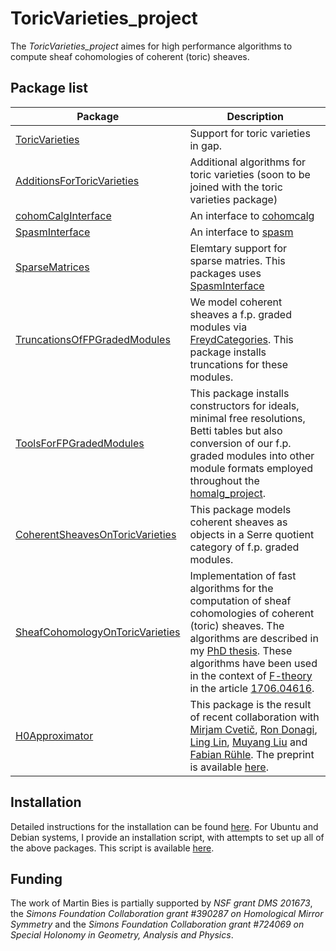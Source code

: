 # ToricVarieties_project

The *ToricVarieties_project* aimes for high performance algorithms to compute sheaf cohomologies of coherent (toric) sheaves.


## Package list

Package|Description
------|-----------
[ToricVarieties](ToricVarieties)|Support for toric varieties in gap.
[AdditionsForToricVarieties](AdditionsForToricVarieties)|Additional algorithms for toric varieties (soon to be joined with the toric varieties package)
[cohomCalgInterface](cohomCalgInterface)|An interface to [cohomcalg](https://github.com/BenjaminJurke/cohomCalg)
[SpasmInterface](/SpasmInterface)|An interface to [spasm](https://github.com/cbouilla/spasm)
[SparseMatrices](/SparseMatrices)|Elemtary support for sparse matries. This packages uses [SpasmInterface](/SpasmInterface)
[TruncationsOfFPGradedModules](/TruncationsOfFPGradedModules)|We model coherent sheaves a f.p. graded modules via [FreydCategories](https://github.com/homalg-project/CAP_project/tree/master/FreydCategoriesForCAP). This package installs truncations for these modules.
[ToolsForFPGradedModules](/ToolsForFPGradedModules)|This package installs constructors for ideals, minimal free resolutions, Betti tables but also conversion of our f.p. graded modules into other module formats employed throughout the [homalg_project](https://github.com/homalg-project).
[CoherentSheavesOnToricVarieties](/CoherentSheavesOnToricVarieties)|This package models coherent sheaves as objects in a Serre quotient category of f.p. graded modules.
[SheafCohomologyOnToricVarieties](/SheafCohomologyOnToricVarieties)|Implementation of fast algorithms for the computation of sheaf cohomologies of coherent (toric) sheaves. The algorithms are described in my [PhD thesis](https://arxiv.org/abs/1802.08860). These algorithms have been used in the context of [F-theory](https://en.wikipedia.org/wiki/F-theory) in the article [1706.04616](https://arxiv.org/abs/1706.04616).
[H0Approximator](/H0Approximator)|This package is the result of recent collaboration with [Mirjam Cvetič](https://live-sas-physics.pantheon.sas.upenn.edu/people/standing-faculty/mirjam-cvetic), [Ron Donagi](https://www.math.upenn.edu/~donagi/), [Ling Lin](https://theory.cern/roster/lin-ling), [Muyang Liu](https://github.com/lmyreg2017) and [Fabian Rühle](https://github.com/ruehlef). The preprint is available [here](https://arxiv.org/abs/2007.00009).


## Installation

Detailed instructions for the installation can be found [here](https://martinbies.github.io/software/). For Ubuntu and Debian systems, I provide an installation script, with attempts to set up all of the above packages. This script is available [here](https://martinbies.github.io/Install.sh).


## Funding

The work of Martin Bies is partially supported by *NSF grant DMS 201673*, the *Simons Foundation Collaboration grant #390287 on Homological Mirror Symmetry* and the *Simons Foundation Collaboration grant #724069 on Special Holonomy in Geometry, Analysis and Physics*. 


